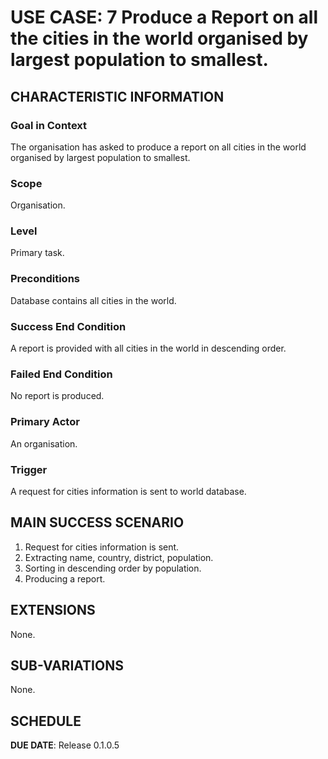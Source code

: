 # USE CASE: 7 Produce a Report on all the cities in the world organised by largest population to smallest.

## CHARACTERISTIC INFORMATION

### Goal in Context

The organisation has asked to produce a report on all cities in the world organised by largest population to smallest.

### Scope

Organisation.

### Level

Primary task.

### Preconditions

Database contains all cities in the world.

### Success End Condition

A report is provided with all cities in the world in descending order.

### Failed End Condition

No report is produced.

### Primary Actor

An organisation.

### Trigger

A request for cities information is sent to world database.

## MAIN SUCCESS SCENARIO

1. Request for cities information is sent.
2. Extracting name, country, district, population.
3. Sorting in descending order by population.
4. Producing a report.

## EXTENSIONS

None.

## SUB-VARIATIONS

None.

## SCHEDULE

**DUE DATE**: Release 0.1.0.5